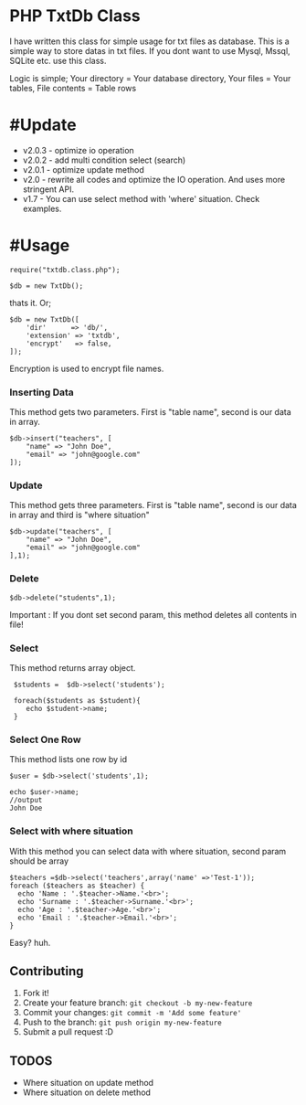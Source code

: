 PHP TxtDb Class
================
I have written this class for simple usage for txt files as database. This is a simple way to store datas in txt files. If you dont want to use Mysql, Mssql, SQLite etc. use this class.

Logic is simple;
Your directory = Your database directory,
Your files     = Your tables,
File contents  = Table rows

#Update
===============
* v2.0.3 - optimize io operation
* v2.0.2 - add multi condition select (search)
* v2.0.1 - optimize update method
* v2.0 - rewrite all codes and optimize the IO operation. And uses more stringent API.
* v1.7 - You can use select method with 'where' situation. Check examples.

#Usage
===============

    require("txtdb.class.php");

    $db = new TxtDb();
    
thats it. Or;

	$db = new TxtDb([
		'dir'      => 'db/',
		'extension' => 'txtdb',
		'encrypt'   => false,
	]);


Encryption is used to encrypt file names.

### Inserting Data
This method gets two parameters. 
First is "table name", second is our data in array.

	$db->insert("teachers", [
		"name" => "John Doe",
		"email" => "john@google.com"
	]);


### Update
This method gets three parameters.
First is "table name", second is our data in array and third is "where situation"

    $db->update("teachers", [
		"name" => "John Doe",
		"email" => "john@google.com"
	],1);

### Delete

    $db->delete("students",1);
    
Important : If you dont set second param, this method deletes all contents in file!

  
### Select
This method returns array object.

     $students =  $db->select('students');
     
     foreach($students as $student){
        echo $student->name;
     }
     
    
### Select One Row
This method lists one row by id

    $user = $db->select('students',1);
    
    echo $user->name;
    //output
    John Doe


### Select with where situation
With this method you can select data with where situation, second param should be array

    $teachers =$db->select('teachers',array('name' =>'Test-1'));
    foreach ($teachers as $teacher) {
      echo 'Name : '.$teacher->Name.'<br>';
      echo 'Surname : '.$teacher->Surname.'<br>';
      echo 'Age : '.$teacher->Age.'<br>';
      echo 'Email : '.$teacher->Email.'<br>';
    }

Easy? huh.

## Contributing

1. Fork it!
2. Create your feature branch: `git checkout -b my-new-feature`
3. Commit your changes: `git commit -m 'Add some feature'`
4. Push to the branch: `git push origin my-new-feature`
5. Submit a pull request :D


## TODOS

 - Where situation on update method
 - Where situation on delete method



